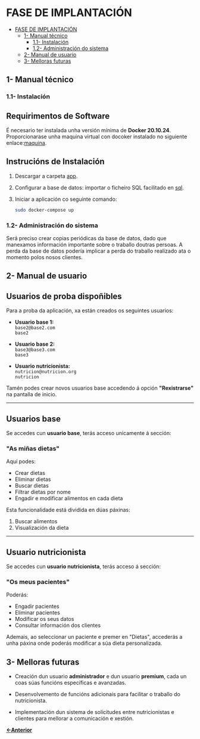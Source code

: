 # FASE DE IMPLANTACIÓN

- [FASE DE IMPLANTACIÓN](#fase-de-implantación)
  - [1- Manual técnico](#1--manual-técnico)
    - [1.1- Instalación](#11--instalación)
    - [1.2- Administración do sistema](#12--administración-do-sistema)
  - [2- Manual de usuario](#2--manual-de-usuario)
  - [3- Melloras futuras](#3--melloras-futuras)

## 1- Manual técnico

### 1.1- Instalación

## Requirimentos de Software

É necesario ter instalada unha versión mínima de **Docker 20.10.24**.
Proporcionarase unha maquina virtual con docoker instalado no siguiente enlace:[maquina](/codigo/sql/nutripro.sql).

## Instrucións de Instalación

1. Descargar a carpeta [app](/codigo/app/).
2. Configurar a base de datos: importar o ficheiro SQL facilitado en [sql](/codigo/sql/nutripro(pruebas).sql).
3. Iniciar a aplicación co seguinte comando:

   ```bash
   sudo docker-compose up

### 1.2- Administración do sistema

Será preciso crear copias periódicas da base de datos, dado que manexamos información importante sobre o traballo doutras persoas. A perda da base de datos podería implicar a perda do traballo realizado ata o momento polos nosos clientes.

## 2- Manual de usuario
## Usuarios de proba dispoñibles

Para a proba da aplicación, xa están creados os seguintes usuarios:

- **Usuario base 1:**  
  `base2@base2.com`  
  `base2`

- **Usuario base 2:**  
  `base3@base3.com`  
  `base3`

- **Usuario nutricionista:**  
  `nutricion@nutricion.org`  
  `nutricion`

Tamén podes crear novos usuarios base accedendo á opción **"Rexistrarse"** na pantalla de inicio.

---

## Usuarios base

Se accedes cun **usuario base**, terás acceso unicamente á sección:

### "As miñas dietas"

Aquí podes:
- Crear dietas
- Eliminar dietas
- Buscar dietas
- Filtrar dietas por nome
- Engadir e modificar alimentos en cada dieta

Esta funcionalidade está dividida en dúas páxinas:
1. Buscar alimentos
2. Visualización da dieta

---

## Usuario nutricionista

Se accedes cun **usuario nutricionista**, terás acceso á sección:

### "Os meus pacientes"

Poderás:
- Engadir pacientes
- Eliminar pacientes
- Modificar os seus datos
- Consultar información dos clientes

Ademais, ao seleccionar un paciente e premer en "Dietas", accederás a unha páxina onde poderás modificar a súa dieta personalizada.

## 3- Melloras futuras
- Creación dun usuario **administrador** e dun usuario **premium**, cada un coas súas funcións específicas e avanzadas.

- Desenvolvemento de funcións adicionais para facilitar o traballo do nutricionista.

- Implementación dun sistema de solicitudes entre nutricionistas e clientes para mellorar a comunicación e xestión.

[**<-Anterior**](../../README.md)
